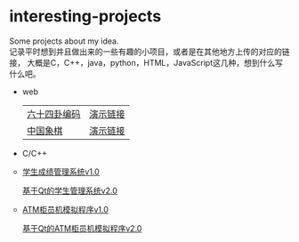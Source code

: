 # interesting-projects
Some projects about my idea.
<br>
记录平时想到并且做出来的一些有趣的小项目，或者是在其他地方上传的对应的链接，
大概是C，C++，java，python，HTML，JavaScript这几种，想到什么写什么吧。
<br>
<ul>
  <li>
    <p>web</p>
  </li>
<table>
  <tr>
    <td>
      <a href=https://github.com/LaicZhang/interesting-projects/blob/master/64gua.html>六十四卦编码</a>
    </td>
    <td>
      <a href=http://39.96.24.63/wp-content/uploads/2019/06/New.html>演示链接</a>
    </td>
  </tr>
  <tr>
    <td>
      <a href="https://github.com/LaicZhang/interesting-projects/tree/master/Chinesechess">中国象棋</a>
    </td>
    <td>
      <a href="">演示链接</a>
    </td>
  </tr>	  
</table>
</ul>

- C/C++

<ul type="circle">
  <li>
    <p><a href="https://github.com/LaicZhang/interesting-projects/blob/master/student-manage-systemv1.0.cpp">学生成绩管理系统v1.0</a></p>
        <p><a href="https://github.com/LaicZhang/interesting-projects/tree/master/student_score_system">基于Qt的学生管理系统v2.0</a></p>
      </li>
  <li>
    <p><a href="https://github.com/LaicZhang/interesting-projects/blob/master/student-manage-systemv1.0.cpp">ATM柜员机模拟程序v1.0</a></p>
        <p><a href="https://github.com/LaicZhang/interesting-projects/tree/master/student_score_system">基于Qt的ATM柜员机模拟程序v2.0</a></p>
      </li>
</ul>
